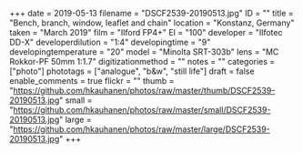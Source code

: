 +++
date = 2019-05-13
filename = "DSCF2539-20190513.jpg"
ID = ""
title = "Bench, branch, window, leaflet and chain"
location = "Konstanz, Germany"
taken = "March 2019"
film = "Ilford FP4+"
EI = "100"
developer = "Ilfotec DD-X"
developerdilution = "1:4"
developingtime = "9"
developingtemperature = "20"
model = "Minolta SRT-303b"
lens = "MC Rokkor-PF 50mm 1:1.7"
digitizationmethod = ""
notes = ""
categories = ["photo"]
phototags = ["analogue", "b&w", "still life"]
draft = false
enable_comments = true
flickr = ""
thumb = "https://github.com/hkauhanen/photos/raw/master/thumb/DSCF2539-20190513.jpg"
small = "https://github.com/hkauhanen/photos/raw/master/small/DSCF2539-20190513.jpg"
large = "https://github.com/hkauhanen/photos/raw/master/large/DSCF2539-20190513.jpg"
+++
